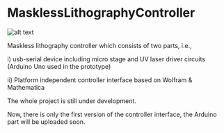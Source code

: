 # MasklessLithographyController


![alt text](https://github.com/canyesil/MasklessLithographyController/Application.png?raw=true)


Maskless lithography controller which consists of two parts, i.e.,

i)  usb-serial device including micro stage and UV laser driver circuits (Arduino Uno used in the prototype) 

ii) Platform independent controller interface based on Wolfram &amp; Mathematica

The whole project is still under development.

Now, there is only the first version of the controller interface, the Arduino part will be uploaded soon.
